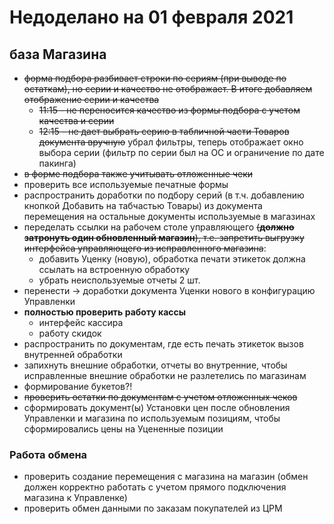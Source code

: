 # Недоделано на 01 февраля 2021

## база Магазина

- ~~форма подбора разбивает строки по сериям (при выводе по остаткам), но серии и качество не отображает. В итоге добавляем отображение серии и качества~~
  - ~~11:15 - не переносится качество из формы подбора с учетом качества и серии~~
  - ~~12:15 - не дает выбрать серию в табличной части Товаров документа вручную~~ убрал фильтры, теперь отображает окно выбора серии (фильтр по серии был на ОС и ограничение по дате пакинга)
- ~~в форме подбора также учитывать отложенные чеки~~
- проверить все используемые печатные формы
- распространить доработки по подбору серий (в т.ч. добавлению кнопкой Добавить на табчастью Товары) из документа перемещения на остальные документы используемые в магазинах
- переделать ссылки на рабочем столе управляющего ~~(**должно затронуть один обновленный магазин**), т.е. запретить выгрузку интерфейса управляющего из исправленного магазина~~:  
  - добавить Уценку (новую), обработка печати этикеток должна ссылать на встроенную обработку  
  - убрать неиспользуемые отчеты 2 шт.
- перенести -> доработки документа Уценки нового в конфигурацию Управленки
- **полностью проверить работу кассы**
  - интерфейс кассира
  - работу скидок
- распространить по документам, где есть печать этикеток вызов внутренней обработки
- запихнуть внешние обработки, отчеты во внутренние, чтобы исправленные внешние обработки не разлетелись по магазинам
- формирование букетов?!
- ~~проверить остатки по документам с учетом отложенных чеков~~
- сформировать документ(ы) Установки цен после обновления Управленки и магазина по используемым позициям, чтобы сформировались цены на Уцененные позиции

### Работа обмена

- проверить создание перемещения с магазина на магазин (обмен должен корректно работать с учетом прямого подключения магазина к Управленке)
- проверить обмен данными по заказам покупателей из ЦРМ
